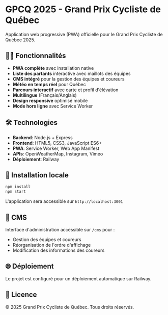 # GPCQ 2025 - Grand Prix Cycliste de Québec

Application web progressive (PWA) officielle pour le Grand Prix Cycliste de Québec 2025.

## 🚴‍♂️ Fonctionnalités

- **PWA complète** avec installation native
- **Liste des partants** interactive avec maillots des équipes
- **CMS intégré** pour la gestion des équipes et coureurs
- **Météo en temps réel** pour Québec
- **Parcours interactif** avec carte et profil d'élévation
- **Multilingue** (Français/Anglais)
- **Design responsive** optimisé mobile
- **Mode hors ligne** avec Service Worker

## 🛠️ Technologies

- **Backend**: Node.js + Express
- **Frontend**: HTML5, CSS3, JavaScript ES6+
- **PWA**: Service Worker, Web App Manifest
- **APIs**: OpenWeatherMap, Instagram, Vimeo
- **Déploiement**: Railway

## 🚀 Installation locale

```bash
npm install
npm start
```

L'application sera accessible sur `http://localhost:3001`

## 📱 CMS

Interface d'administration accessible sur `/cms` pour :
- Gestion des équipes et coureurs
- Réorganisation de l'ordre d'affichage
- Modification des informations des coureurs

## 🌐 Déploiement

Le projet est configuré pour un déploiement automatique sur Railway.

## 📄 Licence

© 2025 Grand Prix Cycliste de Québec. Tous droits réservés.
